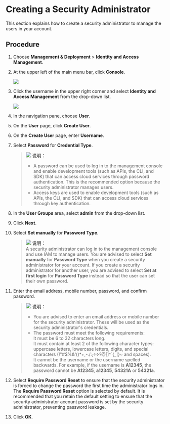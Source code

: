 # Creating a Security Administrator<a name="ZH-CN_TOPIC_0128613060"></a>

This section explains how to create a security administrator to manage the users in your account.

## Procedure<a name="section1825324714490"></a>

1.  Choose  **Management & Deployment** \> **Identity and Access Management**.
2.  At the upper left of the main menu bar, click  **Console**.

    ![](figures/zh-cn_image_0128790270.jpg)

3.  Click the username in the upper right corner and select  **Identity and Access Management**  from the drop-down list.

    ![](figures/zh-cn_image_0128790276.jpg)

4.  In the navigation pane, choose  **User**.
5.  On the  **User** page, click **Create User**.
6.  On the  **Create User** page, enter **Username**.
7.  Select  **Password** for **Credential Type**.

    >![](public_sys-resources/icon-note.gif) **说明：**  
    >-   A password can be used to log in to the management console and enable development tools \(such as APIs, the CLI, and SDK\) that can access cloud services through password authentication. This is the recommended option because the security administrator manages users.  
    >-   Access keys are used to enable development tools \(such as APIs, the CLI, and SDK\) that can access cloud services through key authentication.

8.  In the  **User Groups** area, select **admin**  from the drop-down list.
9.  Click  **Next**.
10. Select  **Set manually** for **Password Type**.

    >![](public_sys-resources/icon-note.gif) **说明：**  
    >A security administrator can log in to the management console and use IAM to manage users. You are advised to select  **Set manually** for **Password Type** when you create a security administrator for your account. If you create a security administrator for another user, you are advised to select **Set at first login** for **Password Type**  instead so that the user can set their own password.

11. Enter the email address, mobile number, password, and confirm password.

    >![](public_sys-resources/icon-note.gif) **说明：**  
    >-   You are advised to enter an email address or mobile number for the security administrator. These will be used as the security administrator's credentials.  
    >-   The password must meet the following requirements:  
    >    It must be 6 to 32 characters long.  
    >    It must contain at least 2 of the following character types: uppercase letters, lowercase letters, digits, and special characters \(!"\#$%&'\(\)\*+,-./:;<=\>?@\[\]^\`\{\_|\}~ and spaces\).  
    >    It cannot be the username or the username spelled backwards. For example, if the username is  **A12345**, the password cannot be **A12345**, **a12345**, **54321A** or **54321a**.  

12. Select  **Require Password Reset** to ensure that the security administrator is forced to change the password the first time the administrator logs in. The **Require Password Reset**  option is selected by default. It is recommended that you retain the default setting to ensure that the security administrator account password is set by the security administrator, preventing password leakage.
13. Click  **OK**.

